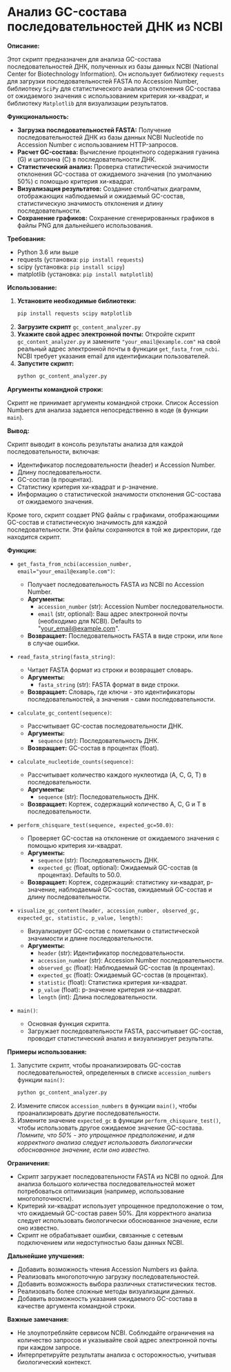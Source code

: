 # Анализ GC-состава последовательностей ДНК из NCBI

**Описание:**

Этот скрипт предназначен для анализа GC-состава последовательностей ДНК, полученных из базы данных NCBI (National Center for Biotechnology Information). Он использует библиотеку `requests` для загрузки последовательностей FASTA по Accession Number, библиотеку `SciPy` для статистического анализа отклонения GC-состава от ожидаемого значения с использованием критерия хи-квадрат, и библиотеку `Matplotlib` для визуализации результатов.

**Функциональность:**

*   **Загрузка последовательностей FASTA:** Получение последовательностей ДНК из базы данных NCBI Nucleotide по Accession Number с использованием HTTP-запросов.
*   **Расчет GC-состава:** Вычисление процентного содержания гуанина (G) и цитозина (C) в последовательности ДНК.
*   **Статистический анализ:** Проверка статистической значимости отклонения GC-состава от ожидаемого значения (по умолчанию 50%) с помощью критерия хи-квадрат.
*   **Визуализация результатов:** Создание столбчатых диаграмм, отображающих наблюдаемый и ожидаемый GC-состав, статистическую значимость отклонения и длину последовательности.
*   **Сохранение графиков:** Сохранение сгенерированных графиков в файлы PNG для дальнейшего использования.

**Требования:**

*   Python 3.6 или выше
*   requests (установка: `pip install requests`)
*   scipy (установка: `pip install scipy`)
*   matplotlib (установка: `pip install matplotlib`)

**Использование:**

1.  **Установите необходимые библиотеки:**
    ```bash
    pip install requests scipy matplotlib
    ```
2.  **Загрузите скрипт** `gc_content_analyzer.py`
3.  **Укажите свой адрес электронной почты:** Откройте скрипт `gc_content_analyzer.py` и замените `"your_email@example.com"` на свой реальный адрес электронной почты в функции `get_fasta_from_ncbi`. NCBI требует указания email для идентификации пользователей.
4.  **Запустите скрипт:**
    ```bash
    python gc_content_analyzer.py
    ```

**Аргументы командной строки:**

Скрипт не принимает аргументы командной строки. Список Accession Numbers для анализа задается непосредственно в коде (в функции `main`).

**Вывод:**

Скрипт выводит в консоль результаты анализа для каждой последовательности, включая:

*   Идентификатор последовательности (header) и Accession Number.
*   Длину последовательности.
*   GC-состав (в процентах).
*   Статистику критерия хи-квадрат и p-значение.
*   Информацию о статистической значимости отклонения GC-состава от ожидаемого значения.

Кроме того, скрипт создает PNG файлы с графиками, отображающими GC-состав и статистическую значимость для каждой последовательности. Эти файлы сохраняются в той же директории, где находится скрипт.

**Функции:**

*   `get_fasta_from_ncbi(accession_number, email="your_email@example.com")`:
    *   Получает последовательность FASTA из NCBI по Accession Number.
    *   **Аргументы:**
        *   `accession_number` (str): Accession Number последовательности.
        *   `email` (str, optional): Ваш адрес электронной почты (необходимо для NCBI). Defaults to "your_email@example.com".
    *   **Возвращает:** Последовательность FASTA в виде строки, или `None` в случае ошибки.

*   `read_fasta_string(fasta_string)`:
    *   Читает FASTA формат из строки и возвращает словарь.
    *   **Аргументы:**
        *   `fasta_string` (str): FASTA формат в виде строки.
    *   **Возвращает:** Словарь, где ключи - это идентификаторы последовательностей, а значения - сами последовательности.

*   `calculate_gc_content(sequence)`:
    *   Рассчитывает GC-состав последовательности ДНК.
    *   **Аргументы:**
        *   `sequence` (str): Последовательность ДНК.
    *   **Возвращает:** GC-состав в процентах (float).

*   `calculate_nucleotide_counts(sequence)`:
    *   Рассчитывает количество каждого нуклеотида (A, C, G, T) в последовательности.
    *   **Аргументы:**
        *   `sequence` (str): Последовательность ДНК.
    *   **Возвращает:** Кортеж, содержащий количество A, C, G и T в последовательности.

*   `perform_chisquare_test(sequence, expected_gc=50.0)`:
    *   Проверяет GC-состав на отклонение от ожидаемого значения с помощью критерия хи-квадрат.
    *   **Аргументы:**
        *   `sequence` (str): Последовательность ДНК.
        *   `expected_gc` (float, optional): Ожидаемый GC-состав (в процентах). Defaults to 50.0.
    *   **Возвращает:** Кортеж, содержащий: статистику хи-квадрат, p-значение, наблюдаемый GC-состав, ожидаемый GC-состав и длину последовательности.

*   `visualize_gc_content(header, accession_number, observed_gc, expected_gc, statistic, p_value, length)`:
    *   Визуализирует GC-состав с пометками о статистической значимости и длине последовательности.
    *   **Аргументы:**
        *   `header` (str): Идентификатор последовательности.
        *   `accession_number` (str): Accession Number последовательности.
        *   `observed_gc` (float): Наблюдаемый GC-состав (в процентах).
        *   `expected_gc` (float): Ожидаемый GC-состав (в процентах).
        *   `statistic` (float): Статистика критерия хи-квадрат.
        *   `p_value` (float): p-значение критерия хи-квадрат.
        *   `length` (int): Длина последовательности.

*   `main()`:
    *   Основная функция скрипта.
    *   Загружает последовательности FASTA, рассчитывает GC-состав, проводит статистический анализ и визуализирует результаты.

**Примеры использования:**

1.  Запустите скрипт, чтобы проанализировать GC-состав последовательностей, определенных в списке `accession_numbers` функции `main()`:
    ```bash
    python gc_content_analyzer.py
    ```
2.  Измените список `accession_numbers` в функции `main()`, чтобы проанализировать другие последовательности.
3.  Измените значение `expected_gc` в функции `perform_chisquare_test()`, чтобы использовать другое ожидаемое значение GC-состава. *Помните, что 50% - это упрощенное предположение, и для корректного анализа следует использовать биологически обоснованное значение, если оно известно.*

**Ограничения:**

*   Скрипт загружает последовательности FASTA из NCBI по одной. Для анализа большого количества последовательностей может потребоваться оптимизация (например, использование многопоточности).
*   Критерий хи-квадрат использует упрощенное предположение о том, что ожидаемый GC-состав равен 50%. Для корректного анализа следует использовать биологически обоснованное значение, если оно известно.
*   Скрипт не обрабатывает ошибки, связанные с сетевым подключением или недоступностью базы данных NCBI.

**Дальнейшие улучшения:**

*   Добавить возможность чтения Accession Numbers из файла.
*   Реализовать многопоточную загрузку последовательностей.
*   Добавить возможность выбора различных статистических тестов.
*   Реализовать более сложные методы визуализации данных.
*   Добавить возможность указания ожидаемого GC-состава в качестве аргумента командной строки.

**Важные замечания:**

*   Не злоупотребляйте сервисом NCBI. Соблюдайте ограничения на количество запросов и указывайте свой адрес электронной почты при каждом запросе.
*   Интерпретируйте результаты анализа с осторожностью, учитывая биологический контекст.